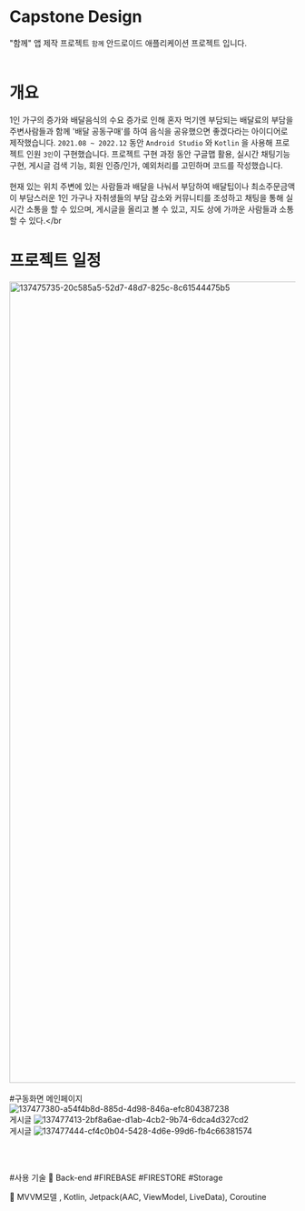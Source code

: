 # Capstone Design

"함께" 앱 제작 프로젝트
`함께` 안드로이드 애플리케이션 프로젝트 입니다. <br/><br/>

# 개요
1인 가구의 증가와 배달음식의 수요 증가로 인해
혼자 먹기엔 부담되는 배달료의 부담을 주변사람들과 함께 '배달 공동구매'를 하여 음식을 공유했으면 좋겠다라는 아이디어로 제작했습니다.
 `2021.08 ~ 2022.12` 동안 `Android Studio` 와 `Kotlin` 을 사용해 프로젝트 인원 `3인`이 구현했습니다.
프로젝트 구현 과정 동안 구글맵 활용, 실시간 채팅기능 구현, 게시글 검색 기능, 회원 인증/인가, 예외처리를 고민하며 코드를 작성했습니다.</br></br>
현재 있는 위치 주변에 있는 사람들과 배달을 나눠서 부담하여 배달팁이나 최소주문금액이 부담스러운 1인 가구나 자취생들의 부담 감소와 커뮤니티를 조성하고 채팅을 통해 실시간 소통을 할 수 있으며, 게시글을 올리고 볼 수 있고, 지도 상에 가까운 사람들과 소통할 수 있다.</br</br>
# 프로젝트 일정
<img width="1409" alt="137475735-20c585a5-52d7-48d7-825c-8c61544475b5" src="https://github.com/kwonjuyeong/Kotlin_Capstone_Team/assets/57522230/a75df379-c11f-428e-928c-9d65daa10cb6"></br></br>
#구동화면
메인페이지
![137477380-a54f4b8d-885d-4d98-846a-efc804387238](https://github.com/kwonjuyeong/Kotlin_Capstone_Team/assets/57522230/9ad8e062-6268-4d0b-b438-56c71404f31f)</br>
게시글
![137477413-2bf8a6ae-d1ab-4cb2-9b74-6dca4d327cd2](https://github.com/kwonjuyeong/Kotlin_Capstone_Team/assets/57522230/c80c3c53-f254-42b1-bb65-56ccbd9e6d7a)</br>
게시글 
![137477444-cf4c0b04-5428-4d6e-99d6-fb4c66381574](https://github.com/kwonjuyeong/Kotlin_Capstone_Team/assets/57522230/3ddcb36d-c16a-455c-9257-adc964fcc37b)

</br>


</br>










#사용 기술
🍃 Back-end
#FIREBASE #FIRESTORE #Storage

🍃 MVVM모델 , Kotlin, Jetpack(AAC, ViewModel, LiveData), Coroutine




